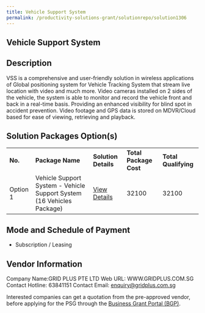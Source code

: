 ```yaml
---
title: Vehicle Support System
permalink: /productivity-solutions-grant/solutionrepo/solution1306
---
```


## Vehicle Support System

## Description

VSS is a comprehensive and user-friendly solution in wireless applications of Global positioning system for Vehicle Tracking System that stream live location with video and much more. Video cameras installed on 2 sides of the vehicle, the system is able to monitor and record the vehicle front and back in a real-time basis. Providing an enhanced visibility for blind spot in accident prevention. Video footage and GPS data is stored on MDVR/Cloud based for ease of viewing, retrieving and playback.

## Solution Packages Option(s)

<table>
<tr>
<td><b>No.</b></td>
<td><b>Package Name</b></td>
<td><b>Solution Details</b></td>
<td><b>Total Package Cost</b></td>
<td><b>Total Qualifying</b></td>
</tr>
<tr>
<td>Option 1</td>
<td>Vehicle Support System - Vehicle Support System (16 Vehicles Package)</td>
<td><a href='https://www.gobusiness.gov.sg/images/psg/Desensitised_GridPlus_Annex_3_wef_14_October_2021_Part_3.pdf'>View Details</a></td>
<td>32100</td>
<td>32100</td>
</tr>
</table>

## Mode and Schedule of Payment

 - Subscription / Leasing

## Vendor Information

 Company Name:GRID PLUS PTE LTD 
Web URL: WWW.GRIDPLUS.COM.SG 
Contact Hotline: 63841151 
Contact Email: enquiry@gridplus.com.sg 


Interested companies can get a quotation from the pre-approved vendor, before applying for the PSG through the <a href='https://www.businessgrants.gov.sg/'>Business Grant Portal (BGP)</a>.

<script src="/jquery/resize-tables.js"></script>
